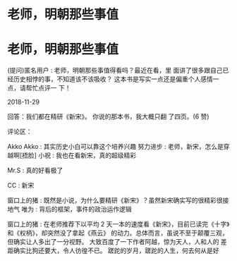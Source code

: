 # 老师，明朝那些事值

# 老师，明朝那些事值

(提问)匿名用户 : 老师，明朝那些事值得看吗？最近在看，里 面讲了很多跟自己已经历史相悖的事，不知道该不该吸收？ 这本书是写实一点还是偏重个人感情一点，请帮忙点评一 下！

2018-11-29

回答：我们都在精研《新宋》。 你说的那本书，我大概只翻 了四页。(6 赞)

评论区：

Akko Akko : 其实历史小白可以靠这个培养兴趣 努力进步 : 老师，新宋，怎么是穿越啊[捂脸] 小祝 : 我也在看新宋，真的超级精彩

Mr.S : 真的好看极了

CC : 新宋

窗口上的猪 : 既然是小说，为什么要精研《新宋》？虽然新宋确实写的很精彩很接地气 唯为 : 背后的框架，事件的政治运作逻辑

窗口上的猪 : 在老师推荐下以平均 2 天一本的速度看《新宋》，目前已读完《十字》和《权柄》，却突然没了拿起《燕云》 的动力。总体而言，虽说不至于颠覆三观，但确实让人多出了一分视野。 大致百度了一下作者阿越，惊为天人，人和人的 差距确实比狗还要大，令人彷徨不已。 蹉跎的岁月，蹉跎的人生，何去何从是好